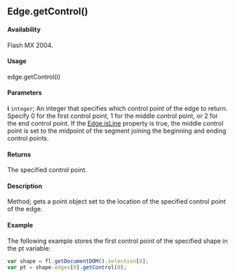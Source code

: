 ## Edge.getControl()

#### Availability

Flash MX 2004.

#### Usage

edge.getControl(i)

#### Parameters

**i** `integer`; An integer that specifies which control point of the edge to return. Specify 0 for the first control point, 1 for the middle control point, or 2 for the end control point. If the [Edge.isLine](../Edge_object/Edge4.md) property is true, the middle control point is set to the midpoint of the segment joining the beginning and ending control points.

#### Returns

The specified control point.

#### Description

Method; gets a point object set to the location of the specified control point of the edge.

#### Example

The following example stores the first control point of the specified shape in the pt variable:

```javascript
var shape = fl.getDocumentDOM().selection[0];
var pt = shape.edges[0].getControl(0);
```
